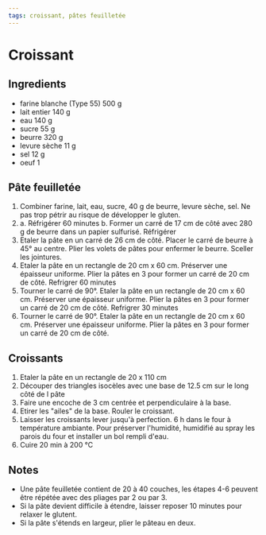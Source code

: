 ```yaml
---
tags: croissant, pâtes feuilletée
---
```


# Croissant
## Ingredients
- farine blanche (Type 55)	  500	 g 
- lait entier				  140    g
- eau						  140    g
- sucre						   55	 g
- beurre					  320	 g
- levure sèche				   11	 g
- sel						   12	 g
- oeuf							1

## Pâte feuilletée
1. Combiner farine, lait, eau, sucre, 40 g de beurre, levure sèche, sel. Ne pas trop pétrir au risque de développer le gluten.
2. a. Réfrigérer 60 minutes
   b. Former un carré de 17 cm  de côté avec 280 g de beurre dans un papier sulfurisé. Réfrigérer 
3. Etaler la pâte en un carré de 26 cm de côté. Placer le carré de beurre à 45° au centre. Plier les volets de pâtes pour enfermer le beurre. Sceller les jointures.
4. Etaler la pâte en un rectangle de 20 cm x 60 cm. Préserver une épaisseur uniforme. Plier la pâtes en 3 pour former un carré de 20 cm de côté. Refrigrer 60 minutes
5. Tourner le carré de 90°. Etaler la pâte en un rectangle de 20 cm x 60 cm. Préserver une épaisseur uniforme. Plier la pâtes en 3 pour former un carré de 20 cm de côté. Refrigrer 30 minutes
6. Tourner le carré de 90°. Etaler la pâte en un rectangle de 20 cm x 60 cm. Préserver une épaisseur uniforme. Plier la pâtes en 3 pour former un carré de 20 cm de côté.

## Croissants
1. Etaler la pâte en un rectangle de 20 x 110 cm
2. Découper des triangles isocèles avec une base de 12.5 cm sur le long côté de l pâte
3. Faire une encoche de 3 cm centrée et perpendiculaire à la base.
4. Etirer les "ailes" de la base. Rouler le croissant.
6. Laisser les croissants lever jusqu'à perfection. 6 h dans le four à température ambiante. Pour préserver l'humidité, humidifié au spray les parois du four et installer un bol rempli d'eau.
7. Cuire 20 min à 200 °C

## Notes
- Une pâte feuilletée contient de 20 à 40 couches, les étapes 4-6 peuvent être répétée avec des pliages par 2 ou par 3.
- Si la pâte devient difficile à étendre, laisser reposer 10 minutes pour relaxer le glutent.
- Si la pâte s'étends en largeur, plier le pâteau en deux.
